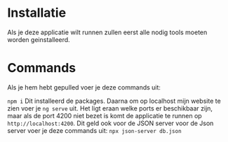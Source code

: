 # Installatie 

Als je deze applicatie wilt runnen zullen eerst alle nodig tools moeten worden geinstalleerd.

# Commands
Als je hem hebt gepulled voer je deze commands uit:

`npm i` Dit installeerd de packages. Daarna om op localhost mijn website te zien voer je `ng serve` uit. Het ligt eraan welke ports er beschikbaar zijn, maar als de port 4200 niet bezet is komt de applicatie te runnen op `http://localhost:4200`.
Dit geld ook voor de JSON server voor de Json server voer je deze commands uit: 
`npx json-server db.json`
